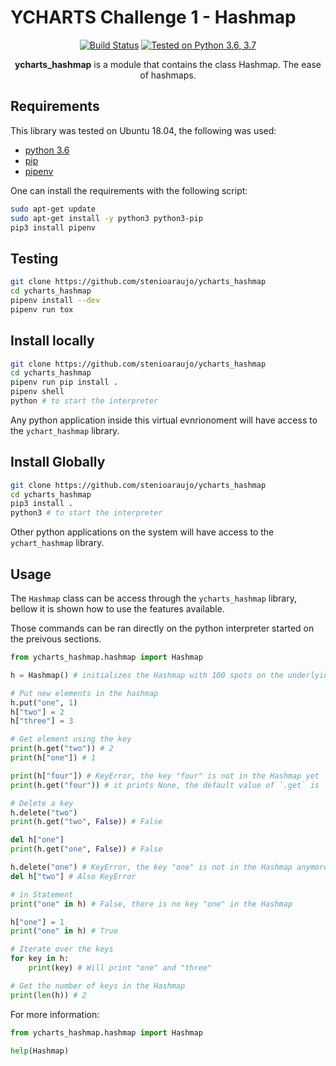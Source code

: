 # YCHARTS Challenge 1 - Hashmap

<p align="center">
<a href="https://travis-ci.com/stenioaraujo/ycharts_hashmap"><img src="https://img.shields.io/travis/com/stenioaraujo/ycharts_hashmap/master.svg?style=popout-square&label=Travis%20CI&logo=travis&logoColor=white" alt="Build Status" /></a>
<a href="https://github.com/stenioaraujo/ycharts_hashmap"><img src="https://img.shields.io/badge/Python-3.6%7C3.7-informational.svg?logo=python&style=popout-square" alt="Tested on Python 3.6, 3.7" /></a>
</p>

<p align="center">
<b>ycharts_hashmap</b> is a module that contains the class Hashmap. The ease of hashmaps.
</p>

## Requirements

This library was tested on Ubuntu 18.04, the following was used:

- [python 3.6](https://www.python.org/downloads/release/python-360/)
- [pip](https://pip.pypa.io/en/stable/installing/)
- [pipenv](https://docs.pipenv.org/en/latest/install/#installing-pipenv)

One can install the requirements with the following script:

``` bash
sudo apt-get update
sudo apt-get install -y python3 python3-pip
pip3 install pipenv
```

## Testing

``` bash
git clone https://github.com/stenioaraujo/ycharts_hashmap
cd ycharts_hashmap
pipenv install --dev
pipenv run tox
```

## Install locally

``` bash
git clone https://github.com/stenioaraujo/ycharts_hashmap
cd ycharts_hashmap
pipenv run pip install .
pipenv shell
python # to start the interpreter
```

Any python application inside this virtual evnrionoment will have access to the `ychart_hashmap` library.

## Install Globally

``` bash
git clone https://github.com/stenioaraujo/ycharts_hashmap
cd ycharts_hashmap
pip3 install .
python3 # to start the interpreter
```

Other python applications on the system will have access to the `ychart_hashmap` library.

## Usage

The `Hashmap` class can be access through the `ycharts_hashmap` library, bellow it is shown how to use the features available.

Those commands can be ran directly on the python interpreter started on the preivous sections.

``` python
from ycharts_hashmap.hashmap import Hashmap

h = Hashmap() # initializes the Hashmap with 100 spots on the underlying array, the size is fixed

# Put new elements in the hashmap
h.put("one", 1)
h["two"] = 2
h["three"] = 3

# Get element using the key
print(h.get("two")) # 2
print(h["one"]) # 1

print(h["four"]) # KeyError, the key "four" is not in the Hashmap yet
print(h.get("four")) # it prints None, the default value of `.get` is `None`

# Delete a key
h.delete("two")
print(h.get("two", False)) # False

del h["one"]
print(h.get("one", False)) # False

h.delete("one") # KeyError, the key "one" is not in the Hashmap anymore
del h["two"] # Also KeyError

# in Statement
print("one" in h) # False, there is no key "one" in the Hashmap

h["one"] = 1
print("one" in h) # True

# Iterate over the keys
for key in h:
    print(key) # Will print "one" and "three"

# Get the number of keys in the Hashmap
print(len(h)) # 2
```

For more information:

``` python
from ycharts_hashmap.hashmap import Hashmap

help(Hashmap)
```
